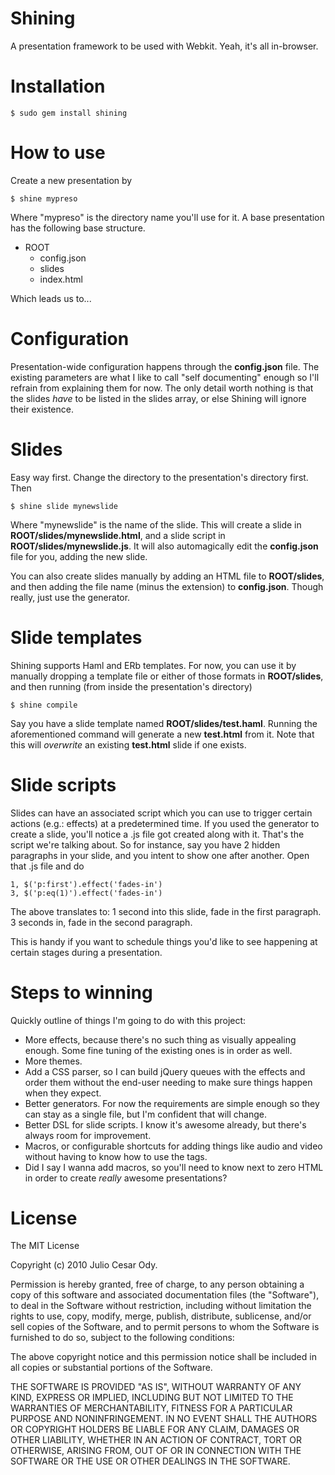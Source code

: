 # Shining

A presentation framework to be used with Webkit. Yeah, it's all in-browser.

# Installation

    $ sudo gem install shining

# How to use

Create a new presentation by

    $ shine mypreso
    
Where "mypreso" is the directory name you'll use for it. A base presentation has the
following base structure.

* ROOT
  * config.json
  * slides
  * index.html
  
Which leads us to...

# Configuration

Presentation-wide configuration happens through the **config.json** file. The existing
parameters are what I like to call "self documenting" enough so I'll refrain from
explaining them for now. The only detail worth nothing is that the slides _have_ to be
listed in the slides array, or else Shining will ignore their existence.

# Slides

Easy way first. Change the directory to the presentation's directory first. Then

    $ shine slide mynewslide
    
Where "mynewslide" is the name of the slide. This will create a slide in
**ROOT/slides/mynewslide.html**, and a slide script in **ROOT/slides/mynewslide.js**.
It will also automagically edit the **config.json** file for you, adding the new slide.

You can also create slides manually by adding an HTML file to **ROOT/slides**, and then
adding the file name (minus the extension) to **config.json**. Though really, just use 
the generator.

# Slide templates

Shining supports Haml and ERb templates. For now, you can use it by manually dropping
a template file or either of those formats in **ROOT/slides**, and then running (from
inside the presentation's directory)

    $ shine compile
    
Say you have a slide template named **ROOT/slides/test.haml**. Running the aforementioned
command will generate a new **test.html** from it. Note that this will _overwrite_ an
existing **test.html** slide if one exists.

# Slide scripts

Slides can have an associated script which you can use to trigger certain actions
(e.g.: effects) at a predetermined time. If you used the generator to create a slide,
you'll notice a .js file got created along with it. That's the script we're talking
about. So for instance, say you have 2 hidden paragraphs in your slide, and you intent 
to show one after another. Open that .js file and do

    1, $('p:first').effect('fades-in')
    3, $('p:eq(1)').effect('fades-in')
    
The above translates to: 1 second into this slide, fade in the first
paragraph. 3 seconds in, fade in the second paragraph.

This is handy if you want to schedule things you'd like to see happening at certain
stages during a presentation.

# Steps to winning

Quickly outline of things I'm going to do with this project:

* More effects, because there's no such thing as visually appealing enough. Some
fine tuning of the existing ones is in order as well.
* More themes.
* Add a CSS parser, so I can build jQuery queues with the effects and order them
without the end-user needing to make sure things happen when they expect.
* Better generators. For now the requirements are simple enough so they can stay
as a single file, but I'm confident that will change.
* Better DSL for slide scripts. I know it's awesome already, but there's always
room for improvement.
* Macros, or configurable shortcuts for adding things like audio and video
without having to know how to use the tags.
* Did I say I wanna add macros, so you'll need to know next to zero HTML in order
to create *really* awesome presentations?

# License

The MIT License

Copyright (c) 2010 Julio Cesar Ody.

Permission is hereby granted, free of charge, to any person obtaining a copy
of this software and associated documentation files (the "Software"), to deal
in the Software without restriction, including without limitation the rights
to use, copy, modify, merge, publish, distribute, sublicense, and/or sell
copies of the Software, and to permit persons to whom the Software is
furnished to do so, subject to the following conditions:

The above copyright notice and this permission notice shall be included in
all copies or substantial portions of the Software.

THE SOFTWARE IS PROVIDED "AS IS", WITHOUT WARRANTY OF ANY KIND, EXPRESS OR
IMPLIED, INCLUDING BUT NOT LIMITED TO THE WARRANTIES OF MERCHANTABILITY,
FITNESS FOR A PARTICULAR PURPOSE AND NONINFRINGEMENT. IN NO EVENT SHALL THE
AUTHORS OR COPYRIGHT HOLDERS BE LIABLE FOR ANY CLAIM, DAMAGES OR OTHER
LIABILITY, WHETHER IN AN ACTION OF CONTRACT, TORT OR OTHERWISE, ARISING FROM,
OUT OF OR IN CONNECTION WITH THE SOFTWARE OR THE USE OR OTHER DEALINGS IN
THE SOFTWARE.
